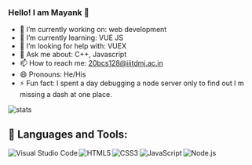 ### Hello! I am Mayank 👋


- 🔭 I’m currently working on: web development
- 🌱 I’m currently learning: VUE JS
- 🤔 I’m looking for help with: VUEX
- 💬 Ask me about: C++, Javascript
- 📫 How to reach me: 20bcs128@iiitdmj.ac.in
- 😄 Pronouns: He/His
- ⚡ Fun fact: I spent a day debugging a node server only to find out I m missing a dash at one place.


![stats](https://github-readme-stats.vercel.app/api?username=mayankjx&&show_icons=true&title_color=ffffff&icon_color=90ee90&text_color=daf7dc&bg_color=151515
)

## 🚀 Languages and Tools:

<img align="left" alt="Visual Studio Code" src="https://img.shields.io/badge/Visual_Studio_Code-0078D4?style=for-the-badge&logo=visual%20studio%20code&logoColor=white" />
<img align="left" alt="HTML5" src="https://img.shields.io/badge/HTML5-E34F26?style=for-the-badge&logo=html5&logoColor=white" />
<img align="left" alt="CSS3" src="https://img.shields.io/badge/CSS3-1572B6?style=for-the-badge&logo=css3&logoColor=white" />
<img align="left" alt="JavaScript" src="https://img.shields.io/badge/JavaScript-323330?style=for-the-badge&logo=javascript&logoColor=F7DF1E" />
<img align="left" alt="Node.js" src="https://img.shields.io/badge/Node.js-339933?style=for-the-badge&logo=nodedotjs&logoColor=white" />



